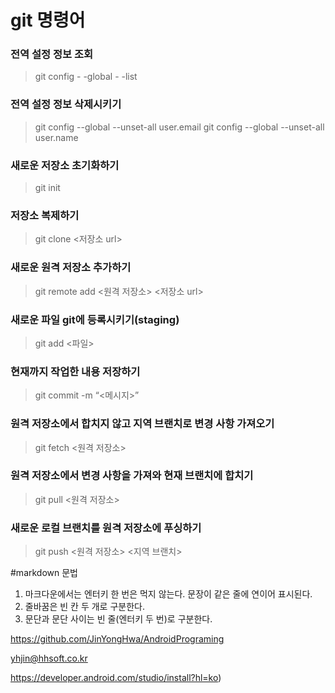 # git 명령어


### 전역 설정 정보 조회
>  git config - -global - -list
### 전역 설정 정보 삭제시키기
> git config --global --unset-all user.email
> git config --global --unset-all user.name

### 새로운 저장소 초기화하기
> git init
### 저장소 복제하기
>  git clone <저장소 url>
### 새로운 원격 저장소 추가하기
>  git remote add <원격 저장소> <저장소 url>
### 새로운 파일 git에 등록시키기(staging)
> git add <파일>
### 현재까지 작업한 내용 저장하기
> git commit -m “<메시지>”

### 원격 저장소에서 합치지 않고 지역 브랜치로 변경 사항 가져오기
> git fetch <원격 저장소>
### 원격 저장소에서 변경 사항을 가져와 현재 브랜치에 합치기
> git pull <원격 저장소>
### 새로운 로컬 브랜치를 원격 저장소에 푸싱하기
> git push <원격 저장소> <지역 브랜치>

#markdown 문법
1. 마크다운에서는 엔터키 한 번은 먹지 않는다. 문장이 같은 줄에 연이어 표시된다.
2. 줄바꿈은 빈 칸 두 개로 구분한다. 
3. 문단과 문단 사이는 빈 줄(엔터키 두 번)로 구분한다. 


https://github.com/JinYongHwa/AndroidPrograming


yhjin@hhsoft.co.kr

https://developer.android.com/studio/install?hl=ko)


